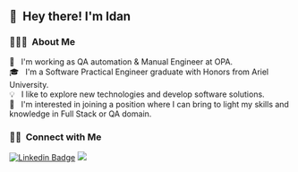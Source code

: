 <!-- Hi there, I'm Idan 👋     | ⚡ Fun fact
:-------------------------:|:-------------------------:
[![Anurag's github stats](https://github-readme-stats.vercel.app/api?username=IdanYaron&show_icons=true&layout=compact&line_height=28&card_width=30)](https://github.com/anuraghazra/convoychat) |  [![Top Langs](https://github-readme-stats.vercel.app/api/top-langs/?username=IdanYaron&layout=compact&langs_count=30&exclude_repo=ML_learning&line_height=25)](https://github.com/anuraghazra/github-readme-stats) -->

<!-- <h3> 📫 Contact Me:</h3>

[![Linkedin Badge](https://img.shields.io/badge/-IdanYaron-blue?style=flat-square&logo=Linkedin&logoColor=white&link=https://www.linkedin.com/in/idanyaron)](https://www.linkedin.com/in/idanyaron)

![visitors](https://visitor-badge.glitch.me/badge?page_id=IdanYaron&left_color=green&right_color=red)  -->

## 👋 &nbsp;Hey there! I'm Idan

### 👨🏻‍💻 &nbsp;About Me

🌱 &nbsp; I'm working as QA automation & Manual Engineer at OPA.\
🎓 &nbsp; I'm a Software Practical Engineer graduate with Honors from Ariel University.\
💡 &nbsp; I like to explore new technologies and develop software solutions.\
👀 &nbsp; I'm interested in joining a position where I can bring to light my skills and knowledge in Full Stack or QA domain.


### 🤝🏻 &nbsp;Connect with Me

[![Linkedin Badge](https://img.shields.io/badge/-IdanYaron-blue?style=flat-square&logo=Linkedin&logoColor=white&link=https://www.linkedin.com/in/idanyaron)](https://www.linkedin.com/in/idanyaron)
<a href="mailto:idanyaron05@gmail.com"><img src="https://img.shields.io/badge/-idanyaron05@gmail.com-D14836?style=flat&logo=Gmail&logoColor=white"/></a>
